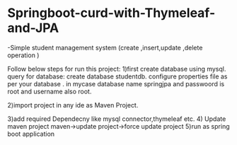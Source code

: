 
# Springboot-curd-with-Thymeleaf-and-JPA
-Simple student management system (create ,insert,update ,delete operation ) 


Follow below steps for run this project:
1)first create database using mysql. 
query for database:
create database studentdb.
configure properties file as per your database . in mycase database name springjpa
and passwoord is root and username also root.

2)import project in any ide as Maven Project.

3)add required Dependecny like mysql connector,thymeleaf etc.
4) Update maven project 
maven->update project->force update project
5)run as spring boot application
